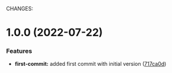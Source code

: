 CHANGES:

# 1.0.0 (2022-07-22)


### Features

* **first-commit:** added first commit with initial version ([717ca0d](https://github.com/H4ad/dependency-extractor/commit/717ca0d62ed40b4d820f871bfb31c3f0370d8359))
